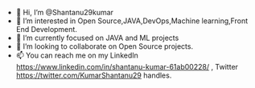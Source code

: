 - 👋 Hi, I’m @Shantanu29kumar
- 👀 I’m interested in Open Source,JAVA,DevOps,Machine learning,Front End Development.
- 🌱 I’m currently focused on JAVA and ML projects
- 💞️ I’m looking to collaborate on Open Source projects.
- 📫 You can reach me on my LinkedIn https://www.linkedin.com/in/shantanu-kumar-61ab00228/ , Twitter https://twitter.com/KumarShantanu29 handles.
<!---
Shantanu29kumar/Shantanu29kumar is a ✨ special ✨ repository because its `README.md` (this file) appears on your GitHub profile.
You can click the Preview link to take a look at your changes.
--->
